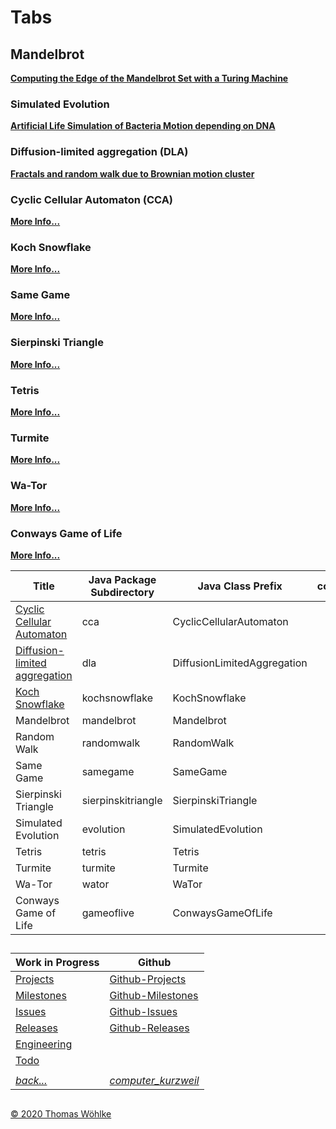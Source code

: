 # Tabs

## Mandelbrot

**[Computing the Edge of the Mandelbrot Set with a Turing Machine](docs/tabs/mandelbrot/README.md)**

### Simulated Evolution

**[Artificial Life Simulation of Bacteria Motion depending on DNA](docs/tabs/simulated-evolution/README.md)**

### Diffusion-limited aggregation (DLA) 

**[Fractals and random walk due to Brownian motion cluster](docs/tabs/diffusion-limited-aggregation/README.md)**

### Cyclic Cellular Automaton (CCA)

**[More Info...](docs/tabs/cyclic-cellular-automaton/README.md)**

### Koch Snowflake
**[More Info...](docs/tabs/koch-snowflake/README.md)**

### Same Game
**[More Info...](docs/tabs/samegame/README.md)**

### Sierpinski Triangle
**[More Info...](sierpinskitriangle/README.md)**

### Tetris
**[More Info...](tetris/README.md)**

### Turmite
**[More Info...](turmite/README.md)**

### Wa-Tor
**[More Info...](wator/README.md)**

### Conways Game of Life
**[More Info...](gameoflive/README.md)**


| Title | Java Package Subdirectory | Java Class Prefix | config | Subdirectory | Shortcode | Subtitle |
|-------------------------------|----------|-----------|--------------|---------|---------|--------------|
| [Cyclic Cellular Automaton](cca/README.md)     | cca | CyclicCellularAutomaton |  |  |  | CCA |
| [Diffusion-limited aggregation](dla/README.md) | dla | DiffusionLimitedAggregation |  |  |  | DLA |
| [Koch Snowflake](kochsnowflake/README.md) | kochsnowflake  | KochSnowflake |  |  |  |  |
| Mandelbrot                    | mandelbrot | Mandelbrot |  |  |  |  |
| Random Walk                   | randomwalk | RandomWalk  |  |  |  |  |
| Same Game                     | samegame  | SameGame |  |  |  |  |
| Sierpinski Triangle           | sierpinskitriangle | SierpinskiTriangle |  |  |  |  |
| Simulated Evolution           | evolution  | SimulatedEvolution |  |  |  |  |
| Tetris                        | tetris | Tetris |  |  |  |  |
| Turmite                       | turmite | Turmite |  |  |  |  |
| Wa-Tor                        | wator  | WaTor |  |  |  |  |
| Conways Game of Life          | gameoflive  | ConwaysGameOfLife |  |  |  |  |

##
| Work in Progress | Github                          |
|------------------|---------------------------------|
| [Projects](../PROJECTS.md)       | [Github-Projects](https://github.com/Computer-Kurzweil/computer_kurzweil/projects) |
| [Milestones](../MILESTONES.md)   | [Github-Milestones](https://github.com/Computer-Kurzweil/computer_kurzweil/milestones) |
| [Issues](../ISSUES.md)           | [Github-Issues](https://github.com/Computer-Kurzweil/computer_kurzweil/issues) |
| [Releases](../RELEASES.md)       | [Github-Releases](https://github.com/Computer-Kurzweil/computer_kurzweil/releases) |
| [Engineering](../ENGINEERING.md) | |
| [Todo](../TODO.md) | |
|  |  |
| *[back...](../../README.md)* | *[computer_kurzweil](https://github.com/Computer-Kurzweil/computer_kurzweil)* |

##
[&copy; 2020 Thomas W&ouml;hlke](../../LICENSE.code.md)
